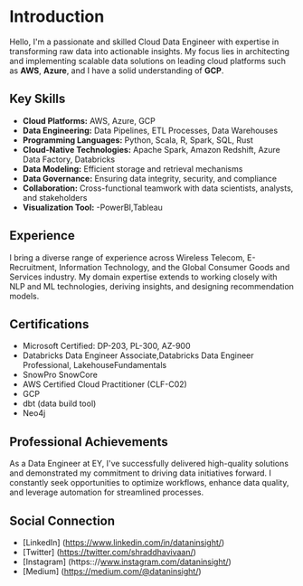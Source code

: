 # Introduction

Hello, I'm a passionate and skilled Cloud Data Engineer with expertise in transforming raw data into actionable insights. My focus lies in architecting and implementing scalable data solutions on leading cloud platforms such as **AWS**, **Azure**, and I have a solid understanding of **GCP**.

## Key Skills
- **Cloud Platforms:** AWS, Azure, GCP
- **Data Engineering:** Data Pipelines, ETL Processes, Data Warehouses
- **Programming Languages:** Python, Scala, R, Spark, SQL, Rust
- **Cloud-Native Technologies:** Apache Spark, Amazon Redshift, Azure Data Factory, Databricks
- **Data Modeling:** Efficient storage and retrieval mechanisms
- **Data Governance:** Ensuring data integrity, security, and compliance
- **Collaboration:** Cross-functional teamwork with data scientists, analysts, and stakeholders
- **Visualization Tool:** -PowerBI,Tableau

## Experience
I bring a diverse range of experience across Wireless Telecom, E-Recruitment, Information Technology, and the Global Consumer Goods and Services industry. My domain expertise extends to working closely with NLP and ML technologies, deriving insights, and designing recommendation models.

## Certifications
- Microsoft Certified: DP-203, PL-300, AZ-900
- Databricks Data Engineer Associate,Databricks Data Engineer Professional, LakehouseFundamentals
- SnowPro SnowCore
- AWS Certified Cloud Practitioner (CLF-C02)
- GCP
- dbt (data build tool)
- Neo4j

## Professional Achievements
As a Data Engineer at EY, I've successfully delivered high-quality solutions and demonstrated my commitment to driving data initiatives forward. I constantly seek opportunities to optimize workflows, enhance data quality, and leverage automation for streamlined processes.

## Social Connection 
- [LinkedIn] (https://www.linkedin.com/in/dataninsight/)
- [Twitter] (https://twitter.com/shraddhavivaan/)
- [Instagram] (https:://www.instagram.com/dataninsight/)
- [Medium] (https://medium.com/@dataninsight/)
